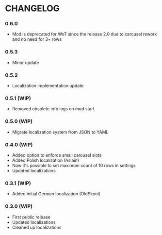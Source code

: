 # CHANGELOG

### 0.6.0

- Mod is deprecated for WoT since the release 2.0 due to carousel rework and no need for 3+ rows

### 0.5.3

- Minor update

### 0.5.2

- Localization implementation update

### 0.5.1 (WIP)

- Removed obsolete info logs on mod start

### 0.5.0 (WIP)

- Migrate localization system from JSON to YAML

### 0.4.0 (WIP)

- Added option to enforce small carousel slots
- Added Polish localization (Aslain)
- Now it's possible to set maximum count of 10 rows in settings
- Updated localizations

### 0.3.1 (WIP)

- Added initial German localization (OldSkool)

### 0.3.0 (WIP)

- First public release
- Updated localizations
- Cleaned up localizations

